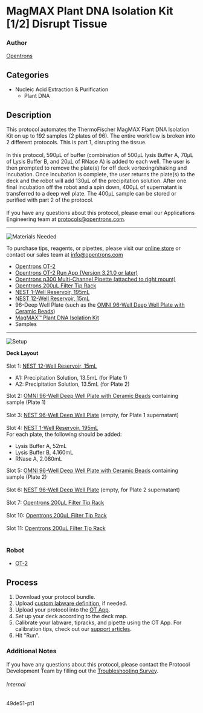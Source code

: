 # MagMAX Plant DNA Isolation Kit [1/2] Disrupt Tissue

### Author
[Opentrons](https://opentrons.com/)



## Categories
* Nucleic Acid Extraction & Purification
	* Plant DNA


## Description
This protocol automates the ThermoFischer MagMAX Plant DNA Isolation Kit on up to 192 samples (2 plates of 96). The entire workflow is broken into 2 different protocols. This is part 1, disrupting the tissue.</br>
</br>
In this protocol, 590µL of buffer (combination of 500µL lysis Buffer A, 70µL of Lysis Buffer B, and 20µL of RNase A) is added to each well. The user is then prompted to remove the plate(s) for off deck vortexing/shaking and incubation. Once incubation is complete, the user returns the plate(s) to the deck and the robot will add 130µL of the precipitation solution. After one final incubation off the robot and a spin down, 400µL of supernatant is transferred to a deep well plate. The 400µL sample can be stored or purified with part 2 of the protocol.
</br>
</br>
If you have any questions about this protocol, please email our Applications Engineering team at [protocols@opentrons.com](mailto:protocols@opentrons.com).

---
![Materials Needed](https://s3.amazonaws.com/opentrons-protocol-library-website/custom-README-images/001-General+Headings/materials.png)

To purchase tips, reagents, or pipettes, please visit our [online store](https://shop.opentrons.com/) or contact our sales team at [info@opentrons.com](mailto:info@opentrons.com)

* [Opentrons OT-2](https://shop.opentrons.com/collections/ot-2-robot/products/ot-2)
* [Opentrons OT-2 Run App (Version 3.21.0 or later)](https://opentrons.com/ot-app/)
* [Opentrons p300 Multi-Channel Pipette (attached to right mount)](https://shop.opentrons.com/collections/ot-2-robot/products/8-channel-electronic-pipette)
* [Opentrons 200µL Filter Tip Rack](https://shop.opentrons.com/collections/opentrons-tips)
* [NEST 1-Well Reservoir, 195mL](https://shop.opentrons.com/collections/verified-labware/products/nest-1-well-reservoir-195-ml)
* [NEST 12-Well Reservoir, 15mL](https://shop.opentrons.com/collections/verified-labware/products/nest-12-well-reservoir-15-ml)
* 96-Deep Well Plate (such as the [OMNI 96-Well Deep Well Plate with Ceramic Beads](https://www.omni-inc.com/consumables/well-plates/2-pack-96-well-plate-1-4mm-ceramic.html))
* [MagMAX™ Plant DNA Isolation Kit](https://www.thermofisher.com/order/catalog/product/A32549#/A32549)
* Samples


---
![Setup](https://s3.amazonaws.com/opentrons-protocol-library-website/custom-README-images/001-General+Headings/Setup.png)

**Deck Layout**</br>
</br>
Slot 1: [NEST 12-Well Reservoir, 15mL](https://shop.opentrons.com/collections/verified-labware/products/nest-12-well-reservoir-15-ml)</br>
* A1: Precipitation Solution, 13.5mL (for Plate 1)
* A2: Precipitation Solution, 13.5mL (for Plate 2)


Slot 2: [OMNI 96-Well Deep Well Plate with Ceramic Beads](https://www.omni-inc.com/consumables/well-plates/2-pack-96-well-plate-1-4mm-ceramic.html) containing sample (Plate 1)</br>
</br>
Slot 3: [NEST 96-Well Deep Well Plate](https://labware.opentrons.com/nest_96_wellplate_2ml_deep?category=wellPlate) (empty, for Plate 1 supernatant)</br>
</br>
Slot 4: [NEST 1-Well Reservoir, 195mL](https://shop.opentrons.com/collections/verified-labware/products/nest-1-well-reservoir-195-ml)</br>
For each plate, the following should be added:
* Lysis Buffer A, 52mL
* Lysis Buffer B, 4.160mL
* RNase A, 2.080mL


Slot 5: [OMNI 96-Well Deep Well Plate with Ceramic Beads](https://www.omni-inc.com/consumables/well-plates/2-pack-96-well-plate-1-4mm-ceramic.html) containing sample (Plate 2)</br>
</br>
Slot 6: [NEST 96-Well Deep Well Plate](https://labware.opentrons.com/nest_96_wellplate_2ml_deep?category=wellPlate) (empty, for Plate 2 supernatant)</br>
</br>
Slot 7: [Opentrons 200µL Filter Tip Rack](https://shop.opentrons.com/collections/opentrons-tips)</br>
</br>
Slot 10: [Opentrons 200µL Filter Tip Rack](https://shop.opentrons.com/collections/opentrons-tips)</br>
</br>
Slot 11: [Opentrons 200µL Filter Tip Rack](https://shop.opentrons.com/collections/opentrons-tips)</br>
</br>


### Robot
* [OT-2](https://opentrons.com/ot-2)

## Process

1. Download your protocol bundle.
2. Upload [custom labware definition](https://support.opentrons.com/en/articles/3136506-using-labware-in-your-protocols), if needed.
3. Upload your protocol into the [OT App](https://opentrons.com/ot-app).
4. Set up your deck according to the deck map.
5. Calibrate your labware, tipracks, and pipette using the OT App. For calibration tips, check out our [support articles](https://support.opentrons.com/en/collections/1559720-guide-for-getting-started-with-the-ot-2).
6. Hit "Run".

### Additional Notes
If you have any questions about this protocol, please contact the Protocol Development Team by filling out the [Troubleshooting Survey](https://protocol-troubleshooting.paperform.co/).

###### Internal
49de51-pt1
